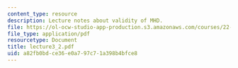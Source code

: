 ```yaml
---
content_type: resource
description: Lecture notes about validity of MHD.
file: https://ol-ocw-studio-app-production.s3.amazonaws.com/courses/22-615-mhd-theory-of-fusion-systems-spring-2007/a82fb0bdce36e0a797c71a398b4bfce8_lecture3_2.pdf
file_type: application/pdf
resourcetype: Document
title: lecture3_2.pdf
uid: a82fb0bd-ce36-e0a7-97c7-1a398b4bfce8
---
```

